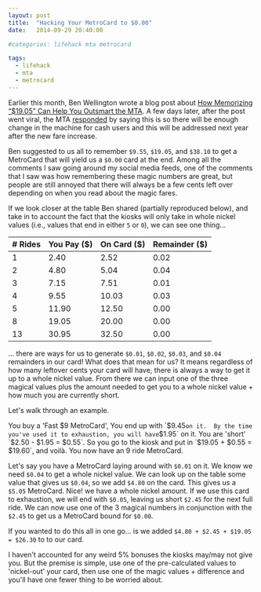 ```yaml
---
layout: post
title:  "Hacking Your MetroCard to $0.00"
date:   2014-09-29 20:40:00

#categories: lifehack mta metrocard

tags:
  - lifehack
  - mta
  - metrocard
---
```


Earlier this month, Ben Wellington wrote a blog post about
[How Memorizing “$19.05” Can Help You Outsmart the MTA](http://iquantny.tumblr.com/post/96700509489/how-memorizing-19-05-can-help-you-outsmart-the-mta).
A few days later, after the post went viral, the MTA
[responded](http://iquantny.tumblr.com/post/97027810529/update-mta-cites-lack-of-infinite-change-in-current)
by saying this is so there will be enough change in the machine for cash
users and this will be addressed next year after the new fare increase.

<!-- more -->

Ben suggested to us all to remember `$9.55`, `$19.05`, and `$38.10` to get a
MetroCard that will yield us a `$0.00` card at the end.  Among all the
comments I saw going around my social media feeds, one of the comments
that I saw was how remembering these magic numbers are great, but people
are still annoyed that there will always be a few cents left over
depending on when you read about the magic fares.

If we look closer at the table Ben shared (partially reproduced
below), and take in to account the fact that the kiosks will only
take in whole nickel values (i.e., values that end in either `5` or `0`),
we can see one thing...

| # Rides | You Pay ($) | On Card ($) | Remainder ($) |
|---------|-------------|-------------|---------------|
| 1       | 2.40        | 2.52        | 0.02          |
| 2       | 4.80        | 5.04        | 0.04          |
| 3       | 7.15        | 7.51        | 0.01          |
| 4       | 9.55        | 10.03       | 0.03          |
| 5       | 11.90       | 12.50       | 0.00          |
| 8       | 19.05       | 20.00       | 0.00          |
| 13      | 30.95       | 32.50       | 0.00          |

... there are ways for us to generate `$0.01`, `$0.02`, `$0.03`, and `$0.04`
remainders in our card!  What does that mean for us?  It means
regardless of how many leftover cents your card will have, there is
always a way to get it up to a whole nickel value.  From there we can
input one of the three magical values plus the amount needed to get
you to a whole nickel value + how much you are currently short.

Let's walk through an example.

You buy a 'Fast $9 MetroCard', You end up with `$9.45` on it.  By the
time you've used it to exhaustion, you will have `$1.95` on it.  You are
'short' `$2.50 - $1.95 = $0.55`.  So you go to the kiosk and put in
`$19.05 + $0.55 = $19.60`, and voilà.  You now have an 9 ride
MetroCard.

Let's say you have a MetroCard laying around with `$0.01` on it.  We
know we need `$0.04` to get a whole nickel value.  We can look up on
the table some value that gives us `$0.04`, so we add `$4.80` on the
card.  This gives us a `$5.05` MetroCard.  Nice! we have a whole
nickel amount.  If we use this card to exhaustion, we will end with
`$0.05`, leaving us short `$2.45` for the next full ride.  We can now
use one of the 3 magical numbers in conjunction with the `$2.45` to
get us a MetroCard bound for `$0.00`.

If you wanted to do this all in one go... is we added `$4.80 + $2.45 +
$19.05 = $26.30` to to our card.

I haven't accounted for any weird 5% bonuses the kiosks may/may not
give you.  But the premise is simple, use one of the pre-calculated
values to 'nickel-out' your card, then use one of the magic values +
difference and you'll have one fewer thing to be worried about.
